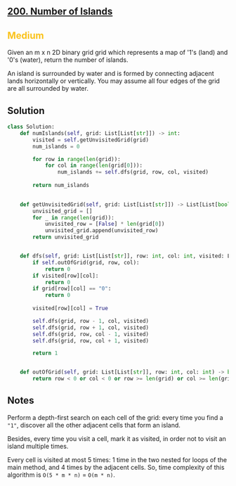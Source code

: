 ## [200. Number of Islands](https://leetcode.com/problems/number-of-islands/)

<h2 style="color:#fac31d">Medium</h2>

Given an m x n 2D binary grid grid which represents a map of '1's (land) and '0's (water), return the number of islands.

An island is surrounded by water and is formed by connecting adjacent lands horizontally or vertically. You may assume all four edges of the grid are all surrounded by water.

## Solution
```python
class Solution:
    def numIslands(self, grid: List[List[str]]) -> int:
        visited = self.getUnvisitedGrid(grid)
        num_islands = 0

        for row in range(len(grid)):
            for col in range(len(grid[0])):
                num_islands += self.dfs(grid, row, col, visited)
        
        return num_islands
    

    def getUnvisitedGrid(self, grid: List[List[str]]) -> List[List[bool]]:
        unvisited_grid = []
        for _ in range(len(grid)):
            unvisited_row = [False] * len(grid[0])
            unvisited_grid.append(unvisited_row)
        return unvisited_grid


    def dfs(self, grid: List[List[str]], row: int, col: int, visited: List[List[bool]]) -> int:
        if self.outOfGrid(grid, row, col):
            return 0
        if visited[row][col]:
            return 0
        if grid[row][col] == "0":
            return 0
        
        visited[row][col] = True

        self.dfs(grid, row - 1, col, visited)
        self.dfs(grid, row + 1, col, visited)
        self.dfs(grid, row, col - 1, visited)
        self.dfs(grid, row, col + 1, visited)

        return 1


    def outOfGrid(self, grid: List[List[str]], row: int, col: int) -> bool:
        return row < 0 or col < 0 or row >= len(grid) or col >= len(grid[0])
```

## Notes
Perform a depth-first search on each cell of the grid: every time you find a `"1"`, discover all the other adjacent cells that form an island.

Besides, every time you visit a cell, mark it as visited, in order not to visit an island multiple times.

Every cell is visited at most 5 times: 1 time in the two nested for loops of the main method, and 4 times by the adjacent cells.
So, time complexity of this algorithm is `O(5 * m * n)` = `O(m * n)`.